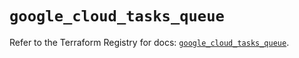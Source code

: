 # `google_cloud_tasks_queue`

Refer to the Terraform Registry for docs: [`google_cloud_tasks_queue`](https://registry.terraform.io/providers/hashicorp/google/6.49.1/docs/resources/cloud_tasks_queue).

